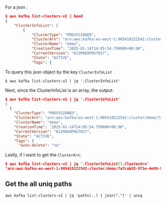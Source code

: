 For a json :
```json
$ aws kafka list-clusters-v2 | head
{
    "ClusterInfoList": [
        {
            "ClusterType": "PROVISIONED",
            "ClusterArn": "arn:aws:kafka:eu-west-1:905418222542:cluster/demo/7a7cab28-971e-4e80-99ff-8b347b0ff0b7-9",
            "ClusterName": "demo",
            "CreationTime": "2025-01-14T14:05:54.799000+00:00",
            "CurrentVersion": "K1IM4EOPHS76S7",
            "State": "ACTIVE",
            "Tags": {
```

To query this json object by the key `ClusterInfoList`

```
$ aws kafka list-clusters-v2 | jq '.ClusterInfoList'
```

Next, since the ClusterInfoList is an array, the output:
```json
$ aws kafka list-clusters-v2 | jq '.ClusterInfoList'
[
  {
    "ClusterType": "PROVISIONED",
    "ClusterArn": "arn:aws:kafka:eu-west-1:905418222542:cluster/demo/7a7cab28-971e-4e80-99ff-8b347b0ff0b7-9",
    "ClusterName": "demo",
    "CreationTime": "2025-01-14T14:05:54.799000+00:00",
    "CurrentVersion": "K1IM4EOPHS76S7",
    "State": "ACTIVE",
    "Tags": {
      "auto-delete": "no"
```

Lastly, if I want to get the `ClusterArn`:
```json
$ aws kafka list-clusters-v2 | jq '.ClusterInfoList[].ClusterArn'
"arn:aws:kafka:eu-west-1:905418222542:cluster/demo/7a7cab28-971e-4e80-99ff-8b347b0ff0b7-9"
```

## Get the all uniq paths

```
aws kafka list-clusters-v2 | jq 'paths(..) | join(".")' | uniq
```